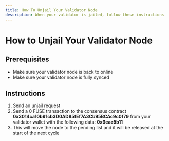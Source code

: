```yaml
---
title: How To Unjail Your Validator Node
description: When your validator is jailed, follow these instructions
---
```


# How to Unjail Your Validator Node

## **Prerequisites**

* Make sure your validator node is back to online
* Make sure your validator node is fully synced

## **Instructions**

1. Send an unjail request&#x20;
2. Send a 0 FUSE transaction to the consensus contract **0x3014ca10b91cb3D0AD85fEf7A3Cb95BCAc9c0f79** from your validator wallet with the following data: **0x6eae5b11**
3. This will move the node to the pending list and it will be released at the start of the next cycle

